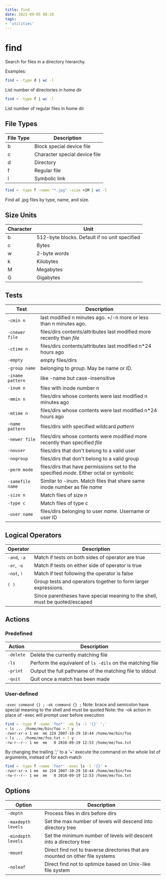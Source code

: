 ```yaml
---
title: find
date: 2021-09-05 08:10
tags:
- 'utilities'
---
```


# find

Search for files in a directory hierarchy.

Examples:

```bash
find ~ -type d | wc -l
```

List number of directories in home dir 

```bash
find ~ -type f | wc -l
```

List number of regular files in home dir

## File Types

| **File Type** | **Description**               |
| ------------- | ----------------------------- |
| b             | Block special device file     |
| c             | Character special device file |
| d             | Directory                     |
| f             | Regular file                  |
| l             | Symbolic link                 |

```bash
find ~ -type f -name "*.jpg" -size +1M | wc -l 
```

Find all .jpg files by type, name, and size.

## Size Units

| Character     | Unit                                          |
| ------------- | --------------------------------------------- |
| b             | 512-byte blocks. Default if no unit specified |
| c             | Bytes                                         |
| w             | 2-byte words                                  |
| k             | Kilobytes                                     |
| M             | Megabytes                                     |
| G             | Gigabytes                                     |

## Tests

| Test             | Description                                                                           |
| ---------------  | -------------------------------------------------------------------------------------- |
| `-cmin n`        | last modified n minutes ago. +/-n more or less than n minutes ago.                     |
| `-cnewer file`   | files/dirs contents/attributes last modified more recently than *file*                 |
| `-ctime n`       | files/dirs contents/attributes last modified n\*24 hours ago                           |
| `-empty`         | empty files/dirs                                                                       |
| `-group name`    | belonging to *group*. May be name or ID.                                               |
| `-iname pattern` | like -name but case-insensitive                                                        |
| `-inum n`        | files with inode number n                                                              |
| `-mmin n`        | files/dirs whose contents were last modified n minutes ago                             |
| `-mtime n`       | files/dirs whose contents were last modified n\*24 hours ago                           |
| `-name pattern`  | files/dirs with specified wildcard *pattern*                                           |
| `-newer file`    | files/dirs whose contents were modified more recently than specified *file*            |
| `-nouser`        | files/dirs that don't belong to a valid user                                           |
| `-nogroup`       | files/dirs that don't belong to a valid group                                          |
| `-perm mode`     | files/dirs that have permissions set to the specified *mode*. Either octal or symbolic |
| `-samefile name` | Similar to -inum. Match files that share same inode number as file *name*              |
| `-size n`        | Match files of size *n*                                                                |
| `-type c`        | Match files of type *c*                                                                |
| `-user name`     | files/dirs belonging to user *name*. Username or user ID                               |

## Logical Operators

| Operator     | Description                                                              |
| ------------ | --------------------------------------------------------------------------- |
| `-and`, `-a` | Match if tests on both sides of operator are true                           |
| `-or`, `-o`  | Match if tests on either side of operator is true                           |
| `-not`, `!`  | Match if test following the operator is false                               |
| `( )`        | Group tests and operators together to form larger expressions.              |
|              | Since parentheses have special meaning to the shell, must be quoted/escaped |

## Actions

### Predefined

| Action     | Description                                               |
| ---------- | --------------------------------------------------------- |
| `-delete`  | Delete the currently matching file                        |
| `-ls`      | Perform the equivalent of `ls -dils` on the matching file |
| `-print`   | Output the full pathname of the matching file to stdout   |
| `-quit`    | Quit once a match has been made                           |

### User-defined

`-exec command {} ;` `-ok command {} ;` Note: brace and semicolon
have special meaning to the shell and must be quoted Note: the -ok
action in place of -exec will prompt user before execution

```bash
find ~ -type f -name 'foo*' -ok ls -l '{}' ';'
< ls ... /home/me/bin/foo > ? y
-rwxr-xr-x 1 me  me 224 2007-10-29 18:44 /home/me/bin/foo
< ls ... /home/me/foo.txt > ? y
-rw-r--r-- 1 me  me   0 2016-09-19 12:53 /home/me/foo.txt 
```

By changing the trailing ';' to a '+' execute the command on the
whole list of arguments, instead of for each match

```bash
find ~ -type f -name 'foo*' -exec ls -l '{}' +
-rwxr-xr-x 1 me  me 224 2007-10-29 18:44 /home/me/bin/foo
-rw-r--r-- 1 me  me   0 2016-09-19 12:53 /home/me/foo.txt
```

## Options

| **Option**        | **Description**                                                                |
| ----------------- | ------------------------------------------------------------------------------ |
| `-depth`           | Process files in dirs before dirs                                              |
| `-maxdepth levels` | Set the max number of levels will descend into directory tree                  |
| `-mindepth levels` | Set the minimum number of levels will descent into a directory tree            |
| `-mount`           | Direct find not to traverse directories that are mounted on other file systems |
| `-noleaf`          | Direct find not to optimize based on Unix-like file system                     |


